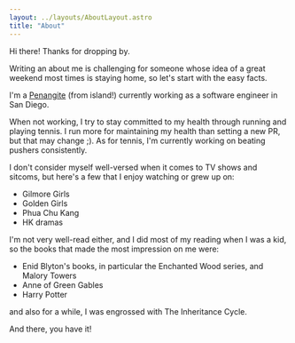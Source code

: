 ```yaml
---
layout: ../layouts/AboutLayout.astro
title: "About"
---
```


Hi there! Thanks for dropping by.

Writing an about me is challenging for someone whose idea of a great weekend most times is staying home, so let's start with the easy facts.

I'm a [Penangite](https://mypenangstories.wordpress.com/2016/08/30/qualities-of-a-true-blue-penangite/) (from island!) currently working as a software engineer in San Diego.

When not working, I try to stay committed to my health through running and playing tennis. I run more for maintaining my health than setting a new PR, but that may change ;). As for tennis, I'm currently working on beating pushers consistently.

I don't consider myself well-versed when it comes to TV shows and sitcoms, but here's a few that I enjoy watching or grew up on:

- Gilmore Girls
- Golden Girls
- Phua Chu Kang
- HK dramas

I'm not very well-read either, and I did most of my reading when I was a kid, so the books that made the most impression on me were:

- Enid Blyton's books, in particular the Enchanted Wood series, and Malory Towers
- Anne of Green Gables
- Harry Potter

and also for a while, I was engrossed with The Inheritance Cycle. 

And there, you have it!

